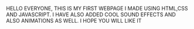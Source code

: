 HELLO EVERYONE, THIS IS MY FIRST WEBPAGE I MADE USING HTML,CSS AND JAVASCRIPT. I HAVE ALSO ADDED COOL SOUND EFFECTS AND ALSO ANIMATIONS AS WELL.
I HOPE YOU WILL LIKE IT
